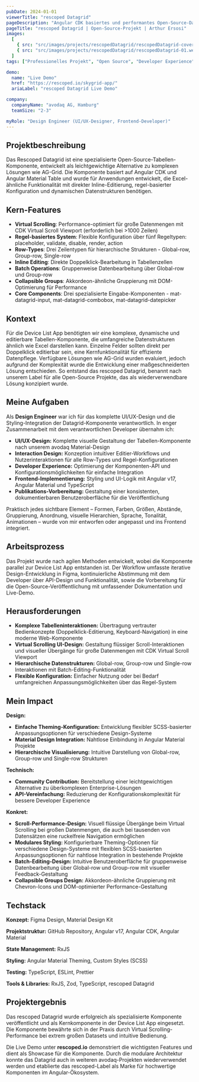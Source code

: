 ```yaml
---
pubDate: 2024-01-01
viewerTitle: "rescoped Datagrid"
pageDescription: "Angular CDK basiertes und performantes Open-Source-Datagrid mit intuitivem Setup"
pageTitle: "rescoped Datagrid | Open-Source-Projekt | Arthur Ersosi"
images:
  [
    { src: "src/images/projects/rescopedDatagrid/rescopedDatagrid-cover.webp", alt: "rescoped Datagrid Coverbild" },
    { src: "src/images/projects/rescopedDatagrid/rescopedDatagrid-01.webp", alt: "rescoped Datagrid" },
  ]
tags: ["Professionelles Projekt", "Open Source", "Developer Experience", "Frontend-Entwicklung"]

demo:
  name: "Live Demo"
  href: "https://rescoped.io/skygrid-app/"
  ariaLabel: "rescoped Datagrid Live Demo"

company:
  companyName: "avodaq AG, Hamburg"
  teamSize: "2-3"

myRole: "Design Engineer (UI/UX-Designer, Frontend-Developer)"
---
```


## Projektbeschreibung

Das Rescoped Datagrid ist eine spezialisierte Open-Source-Tabellen-Komponente, entwickelt als leichtgewichtige
Alternative zu komplexen Lösungen wie AG-Grid. Die Komponente basiert auf Angular CDK und Angular Material Table und
wurde für Anwendungen entwickelt, die Excel-ähnliche Funktionalität mit direkter Inline-Editierung, regel-basierter
Konfiguration und dynamischen Datenstrukturen benötigen.

## Kern-Features

- **Virtual Scrolling**: Performance-optimiert für große Datenmengen mit CDK Virtual Scroll Viewport (erforderlich
  bei >1000 Zeilen)
- **Regel-basiertes System**: Flexible Konfiguration über fünf Regeltypen: placeholder, validate, disable, render,
  action
- **Row-Types**: Drei Zeilentypen für hierarchische Strukturen - Global-row, Group-row, Single-row
- **Inline Editing**: Direkte Doppelklick-Bearbeitung in Tabellenzellen
- **Batch Operations**: Gruppenweise Datenbearbeitung über Global-row und Group-row
- **Collapsible Groups**: Akkordeon-ähnliche Gruppierung mit DOM-Optimierung für Performance
- **Core Components**: Drei spezialisierte Eingabe-Komponenten - mat-datagrid-input, mat-datagrid-combobox,
  mat-datagrid-datepicker

## Kontext

Für die Device List App benötigten wir eine komplexe, dynamische und editierbare Tabellen-Komponente, die umfangreiche
Datenstrukturen ähnlich wie Excel darstellen kann. Einzelne Felder sollten direkt per Doppelklick editierbar sein, eine
Kernfunktionalität für effiziente Datenpflege. Verfügbare Lösungen wie AG-Grid wurden evaluiert, jedoch aufgrund der
Komplexität wurde die Entwicklung einer maßgeschneiderten Lösung entschieden. So entstand das rescoped Datagrid, benannt
nach unserem Label für alle Open-Source Projekte, das als wiederverwendbare Lösung konzipiert wurde.

## Meine Aufgaben

Als **Design Engineer** war ich für das komplette UI/UX-Design und die Styling-Integration der Datagrid-Komponente
verantwortlich. In enger Zusammenarbeit mit dem verantwortlichen Developer übernahm ich:

- **UI/UX-Design:** Komplette visuelle Gestaltung der Tabellen-Komponente nach unserem avodaq Material-Design
- **Interaction Design:** Konzeption intuitiver Editier-Workflows und Nutzerinteraktionen für alle Row-Types und
  Regel-Konfigurationen
- **Developer Experience:** Optimierung der Komponenten-API und Konfigurationsmöglichkeiten für einfache Integration
- **Frontend-Implementierung:** Styling und UI-Logik mit Angular v17, Angular Material und TypeScript
- **Publikations-Vorbereitung:** Gestaltung einer konsistenten, dokumentierbaren Benutzeroberfläche für die
  Veröffentlichung

Praktisch jedes sichtbare Element – Formen, Farben, Größen, Abstände, Gruppierung, Anordnung, visuelle Hierarchien,
Sprache, Tonalität, Animationen – wurde von mir entworfen oder angepasst und ins Frontend integriert.

## Arbeitsprozess

Das Projekt wurde nach agilen Methoden entwickelt, wobei die Komponente parallel zur Device List App entstanden ist. Der
Workflow umfasste iterative Design-Entwicklung in Figma, kontinuierliche Abstimmung mit dem Developer über API-Design
und Funktionalität, sowie die Vorbereitung für die Open-Source-Veröffentlichung mit umfassender Dokumentation und
Live-Demo.

## Herausforderungen

- **Komplexe Tabelleninteraktionen:** Übertragung vertrauter Bedienkonzepte (Doppelklick-Editierung,
  Keyboard-Navigation) in eine moderne Web-Komponente
- **Virtual Scrolling UI-Design:** Gestaltung flüssiger Scroll-Interaktionen und visueller Übergänge für große
  Datenmengen mit CDK Virtual Scroll Viewport
- **Hierarchische Datenstrukturen:** Global-row, Group-row und Single-row Interaktionen mit Batch-Editing-Funktionalität
- **Flexible Konfiguration:** Einfacher Nutzung oder bei Bedarf umfangreichen Anpassungsmöglichkeiten über das
  Regel-System

## Mein Impact

**Design:**

- **Einfache Theming-Konfiguration:** Entwicklung flexibler SCSS-basierter Anpassungsoptionen für verschiedene
  Design-Systeme
- **Material Design Integration:** Nahtlose Einbindung in Angular Material Projekte
- **Hierarchische Visualisierung:** Intuitive Darstellung von Global-row, Group-row und Single-row Strukturen

**Technisch:**

- **Community Contribution:** Bereitstellung einer leichtgewichtigen Alternative zu überkomplexen Enterprise-Lösungen
- **API-Vereinfachung:** Reduzierung der Konfigurationskomplexität für bessere Developer Experience

**Konkret:**

- **Scroll-Performance-Design:** Visuell flüssige Übergänge beim Virtual Scrolling bei großen Datenmengen, die auch bei
  tausenden von Datensätzen eine ruckelfreie Navigation ermöglichen
- **Modulares Styling:** Konfigurierbare Theming-Optionen für verschiedene Design-Systeme mit flexiblen SCSS-basierten
  Anpassungsoptionen für nahtlose Integration in bestehende Projekte
- **Batch-Editing-Design:** Intuitive Benutzeroberfläche für gruppenweise Datenbearbeitung über Global-row und Group-row
  mit visueller Feedback-Gestaltung
- **Collapsible Groups Design:** Akkordeon-ähnliche Gruppierung mit Chevron-Icons und DOM-optimierter
  Performance-Gestaltung

## Techstack

**Konzept:** Figma Design, Material Design Kit

**Projektstruktur:** GitHub Repository, Angular v17, Angular CDK, Angular Material

**State Management:** RxJS

**Styling:** Angular Material Theming, Custom Styles (SCSS)

**Testing:** TypeScript, ESLint, Prettier

**Tools & Libraries:** RxJS, Zod, TypeScript, rescoped Datagrid

## Projektergebnis

Das rescoped Datagrid wurde erfolgreich als spezialisierte Komponente veröffentlicht und als Kernkomponente in der
Device List App eingesetzt. Die Komponente bewährte sich in der Praxis durch Virtual Scrolling-Performance bei extrem
großen Datasets und intuitive Bedienung.

Die Live Demo unter **rescoped.io** demonstriert die wichtigsten Features und dient als Showcase für die Komponente.
Durch die modulare Architektur konnte das Datagrid auch in weiteren avodaq-Projekten wiederverwendet werden und
etablierte das rescoped-Label als Marke für hochwertige Komponenten im Angular-Ökosystem.
